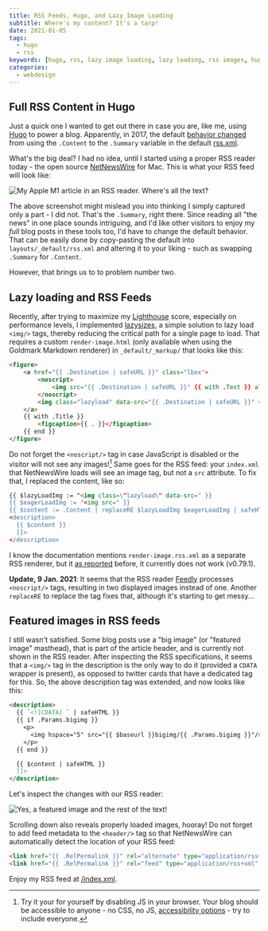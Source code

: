 ```yaml
---
title: RSS Feeds, Hugo, and Lazy Image Loading
subtitle: Where's my content? It's a tarp!
date: 2021-01-05
tags:
  - hugo
  - rss
keywords: [hugo, rss, lazy image loading, lazy loading, rss images, hugo rss images, hugo noscript]
categories:
  - webdesign
---
```


## Full RSS Content in Hugo

Just a quick one I wanted to get out there in case you are, like me, using [Hugo](/post/2020/05/hugo-extended/) to power a blog. Apparently, in 2017, the default [behavior changed](https://discourse.gohugo.io/t/full-text-rss-feed/8368/3) from using the `.Content` to the `.Summary` variable in the default [rss.xml](https://github.com/gohugoio/hugo/blob/master/tpl/tplimpl/embedded/templates/_default/rss.xml). 

What's the big deal? I had no idea, until I started using a proper RSS reader today - the open source [NetNewsWire](https://ranchero.com/netnewswire/) for Mac. This is what your RSS feed will look like:

![](../netnewswire.jpg "My Apple M1 article in an RSS reader. Where's all the text?")

The above screenshot might mislead you into thinking I simply captured only a part - I did not. That's the `.Summary`, right there. Since reading all "the news" in one place sounds intriguing, and I'd like other visitors to enjoy my _full_ blog posts in these tools too, I'd have to change the default behavior. That can be easily done by copy-pasting the default into `layouts/_default/rss.xml` and altering it to your liking - such as swapping `.Summary` for `.Content`.

However, that brings us to to problem number two.

## Lazy loading and RSS Feeds

Recently, after trying to maximize my [Lighthouse](https://developers.google.com/web/tools/lighthouse/) score, especially on performance levels, I implemented [lazysizes](https://github.com/aFarkas/lazysizes), a simple solution to lazy load `<img/>` tags, thereby reducing the critical path for a single page to load. That requires a custom `render-image.html` (only available when using the Goldmark Markdown renderer) in `_default/_markup/` that looks like this:

```html
<figure>
    <a href="{{ .Destination | safeURL }}" class="lbox">
        <noscript>
            <img src="{{ .Destination | safeURL }}" {{ with .Text }} alt="{{ . }}"{{ end }} {{ with .Title}} title="{{ . }}"{{ end }}>
        </noscript>     
        <img class="lazyload" data-src="{{ .Destination | safeURL }}" {{ with .Text }} alt="{{ . }}"{{ end }} {{ with .Title}} title="{{ . }}"{{ end }}>
    </a>
    {{ with .Title }}
        <figcaption>{{ . }}</figcaption>
    {{ end }}
</figure>
```

Do not forget the `<noscript/>` tag in case JavaScript is disabled or the visitor will not see any images![^tip] Same goes for the RSS feed: your `index.xml` that NetNewsWire loads will see an image tag, but not a `src` attribute. To fix that, I replaced the content, like so:

[^tip]: Try it your for yourself by disabling JS in your browser. Your blog should be accessible to anyone - no CSS, no JS, [accessibility options](/post/2020/06/designing-with-accessibility-in-mind/) - try to include everyone.

```html
{{ $lazyLoadImg := "<img class=\"lazyload\" data-src=" }}
{{ $eagerLoadImg := "<img src=" }}
{{ $content := .Content | replaceRE $lazyLoadImg $eagerLoadImg | safeHTML }}      
<description>
  {{ $content }}
  ]]>
</description>
```

I know the documentation mentions `render-image.rss.xml` as a separate RSS renderer, but it [as reported](https://discourse.gohugo.io/t/how-does-render-image-rss-xml-work/29935) before, it currently does not work (v0.79.1).

**Update, 9 Jan. 2021**: It seems that the RSS reader [Feedly](https://feedly.com/) processes `<noscript/>` tags, resulting in two displayed images instead of one. Another `replaceRE` to replace the tag fixes that, although it's starting to get messy... 

## Featured images in RSS feeds

I still wasn't satisfied. Some blog posts use a "big image" (or "featured image" masthead), that is part of the article header, and is currently not shown in the RSS reader. After inspecting the RSS specifications, it seems that a `<img/>` tag in the description is the only way to do it (provided a `CDATA` wrapper is present), as opposed to twitter cards that have a dedicated tag for this. So, the above description tag was extended, and now looks like this:

```html
<description>
  {{ `<![CDATA[ ` | safeHTML }}
  {{ if .Params.bigimg }}
    <p>
      <img hspace="5" src="{{ $baseurl }}bigimg/{{ .Params.bigimg }}"/>
    </p>
  {{ end }}

  {{ $content | safeHTML }}
  ]]>
</description>
```

Let's inspect the changes with our RSS reader:

![](../netnewswire2.jpg "Yes, a featured image and the rest of the text!")

Scrolling down also reveals properly loaded images, hooray! Do not forget to add feed metadata to the `<header/>` tag so that NetNewsWire can automatically detect the location of your RSS feed:

```html
<link href="{{ .RelPermalink }}" rel="alternate" type="application/rss+xml" title="Brain Baking" />
<link href="{{ .RelPermalink }}" rel="feed" type="application/rss+xml" title="Brain Baking" />
```

Enjoy my RSS feed at [/index.xml](/index.xml).
